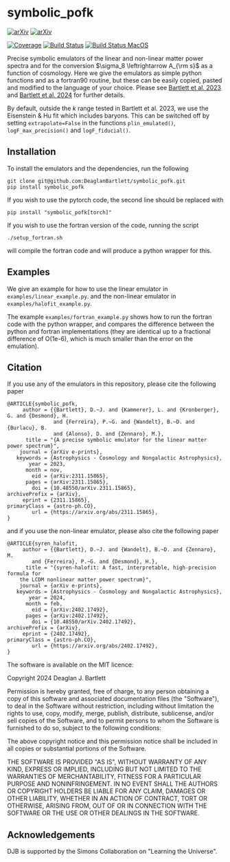 # symbolic_pofk

[![arXiv](https://img.shields.io/badge/arXiv-2311.15865-b31b1b.svg)](https://arxiv.org/abs/2311.15865)
[![arXiv](https://img.shields.io/badge/arXiv-2402.17492-b31b1b.svg)](https://arxiv.org/abs/2402.17492)

[![Coverage](https://img.shields.io/codecov/c/github/DeaglanBartlett/symbolic_pofk)](https://app.codecov.io/gh/DeaglanBartlett/symbolic_pofk)
[![Build Status](https://github.com/DeaglanBartlett/symbolic_pofk/actions/workflows/build-linux.yml/badge.svg)](https://github.com/DeaglanBartlett/symbolic_pofk/actions/workflows/build-linux.yml)
[![Build Status MacOS](https://github.com/DeaglanBartlett/symbolic_pofk/actions/workflows/build-mac.yml/badge.svg)](https://github.com/DeaglanBartlett/symbolic_pofk/actions/workflows/build-mac.yml)



Precise symbolic emulators of the linear and non-linear matter power spectra and for the conversion
$\sigma_8 \leftrightarrow A_{\rm s}$ as a function of cosmology.
Here we give the emulators as simple python functions and as a fortran90 routine, but these can be 
easily copied, pasted and modified to the language of your choice.
Please see [Bartlett et al. 2023](https://arxiv.org/abs/2311.15865) 
and [Bartlett et al. 2024](https://arxiv.org/abs/2402.17492) 
for further details.

By default, outside the $k$ range tested in Bartlett et al. 2023, 
we use the Eisenstein & Hu fit which includes baryons. This can be switched off by setting
`extrapolate=False` in the functions `plin_emulated()`, `logF_max_precision()` and
`logF_fiducial()`. 


## Installation

To install the emulators and the dependencies, run the following

```
git clone git@github.com:DeaglanBartlett/symbolic_pofk.git
pip install symbolic_pofk
```

If you wish to use the pytorch code, the second line should be replaced with
```
pip install "symbolic_pofk[torch]"
```

If you wish to use the fortran version of the code, running the script
```
./setup_fortran.sh
```
will compile the fortran code and will produce a python wrapper for this.

## Examples

We give an example for how to use the 
linear emulator in `examples/linear_example.py`.
and the non-linear emulator in `examples/halofit_example.py`.

The example `examples/fortran_example.py` shows how to run the
fortran code with the python wrapper, and compares the difference
between the python and fortran implementations
(they are identical up to a fractional difference of
O(1e-6), which is much smaller than the error on the emulation).

## Citation

If you use any of the emulators in this repository, please cite the following paper
```
@ARTICLE{symbolic_pofk,
     author = {{Bartlett}, D.~J. and {Kammerer}, L. and {Kronberger}, G. and {Desmond}, H.
               and {Ferreira}, P.~G. and {Wandelt}, B.~D. and {Burlacu}, B.
               and {Alonso}, D. and {Zennaro}, M.},
      title = "{A precise symbolic emulator for the linear matter power spectrum}",
    journal = {arXiv e-prints},
   keywords = {Astrophysics - Cosmology and Nongalactic Astrophysics},
       year = 2023,
      month = nov,
        eid = {arXiv:2311.15865},
      pages = {arXiv:2311.15865},
        doi = {10.48550/arXiv.2311.15865},
archivePrefix = {arXiv},
     eprint = {2311.15865},
primaryClass = {astro-ph.CO},
        url = {https://arxiv.org/abs/2311.15865},
}
```

and if you use the non-linear emulator, please also cite the following paper
```
@ARTICLE{syren_halofit,
     author = {{Bartlett}, D.~J. and {Wandelt}, B.~D. and {Zennaro}, M.
		and {Ferreira}, P.~G. and {Desmond}, H.},  
      title = "{syren-halofit: A fast, interpretable, high-precision formula for
	the LCDM nonlinear matter power spectrum}",
    journal = {arXiv e-prints},
   keywords = {Astrophysics - Cosmology and Nongalactic Astrophysics},
       year = 2024,
      month = feb,
        eid = {arXiv:2402.17492},
      pages = {arXiv:2402.17492},
        doi = {10.48550/arXiv.2402.17492},
archivePrefix = {arXiv},
     eprint = {2402.17492},
primaryClass = {astro-ph.CO},
        url = {https://arxiv.org/abs/2402.17492},
}
```


The software is available on the MIT licence:

Copyright 2024 Deaglan J. Bartlett

Permission is hereby granted, free of charge, to any person obtaining a copy of this software and associated documentation files 
(the "Software"), to deal in the Software without restriction, including without limitation the rights to use, copy, modify, 
merge, publish, distribute, sublicense, and/or sell copies of the Software, and to permit persons to whom the Software is 
furnished to do so, subject to the following conditions:

The above copyright notice and this permission notice shall be included in all copies or substantial portions of the Software.

THE SOFTWARE IS PROVIDED "AS IS", WITHOUT WARRANTY OF ANY KIND, EXPRESS OR IMPLIED, INCLUDING BUT NOT LIMITED TO THE WARRANTIES OF 
MERCHANTABILITY, FITNESS FOR A PARTICULAR PURPOSE AND NONINFRINGEMENT. IN NO EVENT SHALL THE AUTHORS OR COPYRIGHT HOLDERS BE LIABLE 
FOR ANY CLAIM, DAMAGES OR OTHER LIABILITY, WHETHER IN AN ACTION OF CONTRACT, TORT OR OTHERWISE, ARISING FROM, OUT OF OR IN 
CONNECTION WITH THE SOFTWARE OR THE USE OR OTHER DEALINGS IN THE SOFTWARE.

## Acknowledgements

DJB is supported by the Simons Collaboration on "Learning the Universe".

